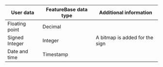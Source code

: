 | User data | FeatureBase data type | Additional information |
|---|---|---|
| Floating point | Decimal |  |
| Signed Integer | Integer | A bitmap is added for the sign |
| Date and time | Timestamp |  |
